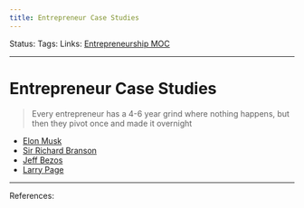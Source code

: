 ```yaml
---
title: Entrepreneur Case Studies
---
```

Status:
Tags:
Links: [Entrepreneurship MOC](out/entrepreneurship-moc.md)
___
# Entrepreneur Case Studies
> Every entrepreneur has a 4-6 year grind where nothing happens, but then they pivot once and made it overnight 
- [Elon Musk](out/elon-musk.md)
- [Sir Richard Branson](out/sir-richard-branson.md)
- [Jeff Bezos](out/jeff-bezos.md)
- [Larry Page](out/larry-page.md)

___
References: